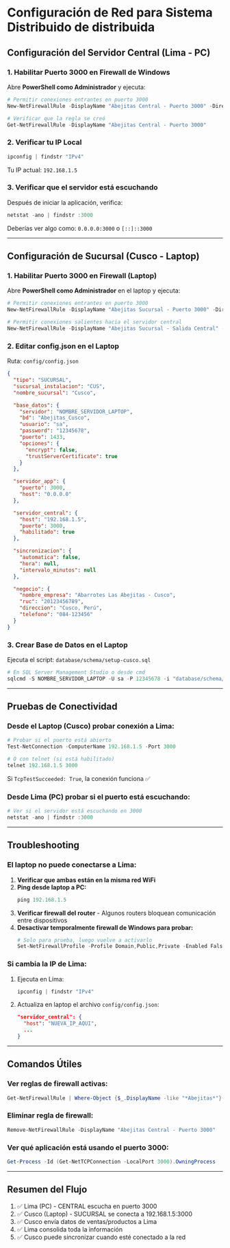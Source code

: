 # Configuración de Red para Sistema Distribuido de distribuida

## Configuración del Servidor Central (Lima - PC)

### 1. Habilitar Puerto 3000 en Firewall de Windows

Abre **PowerShell como Administrador** y ejecuta:

```powershell
# Permitir conexiones entrantes en puerto 3000
New-NetFirewallRule -DisplayName "Abejitas Central - Puerto 3000" -Direction Inbound -LocalPort 3000 -Protocol TCP -Action Allow

# Verificar que la regla se creó
Get-NetFirewallRule -DisplayName "Abejitas Central - Puerto 3000"
```

### 2. Verificar tu IP Local

```powershell
ipconfig | findstr "IPv4"
```

Tu IP actual: `192.168.1.5`

### 3. Verificar que el servidor está escuchando

Después de iniciar la aplicación, verifica:

```powershell
netstat -ano | findstr :3000
```

Deberías ver algo como: `0.0.0.0:3000` o `[::]::3000`

---

## Configuración de Sucursal (Cusco - Laptop)

### 1. Habilitar Puerto 3000 en Firewall (Laptop)

Abre **PowerShell como Administrador** en el laptop y ejecuta:

```powershell
# Permitir conexiones entrantes en puerto 3000
New-NetFirewallRule -DisplayName "Abejitas Sucursal - Puerto 3000" -Direction Inbound -LocalPort 3000 -Protocol TCP -Action Allow

# Permitir conexiones salientes hacia el servidor central
New-NetFirewallRule -DisplayName "Abejitas Sucursal - Salida Central" -Direction Outbound -RemoteAddress 192.168.1.5 -RemotePort 3000 -Protocol TCP -Action Allow
```

### 2. Editar config.json en el Laptop

Ruta: `config/config.json`

```json
{
  "tipo": "SUCURSAL",
  "sucursal_instalacion": "CUS",
  "nombre_sucursal": "Cusco",

  "base_datos": {
    "servidor": "NOMBRE_SERVIDOR_LAPTOP",
    "bd": "Abejitas_Cusco",
    "usuario": "sa",
    "password": "12345678",
    "puerto": 1433,
    "opciones": {
      "encrypt": false,
      "trustServerCertificate": true
    }
  },

  "servidor_app": {
    "puerto": 3000,
    "host": "0.0.0.0"
  },

  "servidor_central": {
    "host": "192.168.1.5",
    "puerto": 3000,
    "habilitado": true
  },

  "sincronizacion": {
    "automatica": false,
    "hora": null,
    "intervalo_minutos": null
  },

  "negocio": {
    "nombre_empresa": "Abarrotes Las Abejitas - Cusco",
    "ruc": "20123456789",
    "direccion": "Cusco, Perú",
    "telefono": "084-123456"
  }
}
```

### 3. Crear Base de Datos en el Laptop

Ejecuta el script: `database/schema/setup-cusco.sql`

```powershell
# En SQL Server Management Studio o desde cmd
sqlcmd -S NOMBRE_SERVIDOR_LAPTOP -U sa -P 12345678 -i "database/schema/setup-cusco.sql"
```

---

## Pruebas de Conectividad

### Desde el Laptop (Cusco) probar conexión a Lima:

```powershell
# Probar si el puerto está abierto
Test-NetConnection -ComputerName 192.168.1.5 -Port 3000

# O con telnet (si está habilitado)
telnet 192.168.1.5 3000
```

Si `TcpTestSucceeded: True`, la conexión funciona ✅

### Desde Lima (PC) probar si el puerto está escuchando:

```powershell
# Ver si el servidor está escuchando en 3000
netstat -ano | findstr :3000
```

---

## Troubleshooting

### El laptop no puede conectarse a Lima:

1. **Verificar que ambas están en la misma red WiFi**
2. **Ping desde laptop a PC:**
   ```powershell
   ping 192.168.1.5
   ```
3. **Verificar firewall del router** - Algunos routers bloquean comunicación entre dispositivos
4. **Desactivar temporalmente firewall de Windows para probar:**
   ```powershell
   # Solo para prueba, luego vuelve a activarlo
   Set-NetFirewallProfile -Profile Domain,Public,Private -Enabled False
   ```

### Si cambia la IP de Lima:

1. Ejecuta en Lima:
   ```powershell
   ipconfig | findstr "IPv4"
   ```
2. Actualiza en laptop el archivo `config/config.json`:
   ```json
   "servidor_central": {
     "host": "NUEVA_IP_AQUI",
     ...
   }
   ```

---

## Comandos Útiles

### Ver reglas de firewall activas:
```powershell
Get-NetFirewallRule | Where-Object {$_.DisplayName -like "*Abejitas*"}
```

### Eliminar regla de firewall:
```powershell
Remove-NetFirewallRule -DisplayName "Abejitas Central - Puerto 3000"
```

### Ver qué aplicación está usando el puerto 3000:
```powershell
Get-Process -Id (Get-NetTCPConnection -LocalPort 3000).OwningProcess
```

---

## Resumen del Flujo

1. ✅ Lima (PC) - CENTRAL escucha en puerto 3000
2. ✅ Cusco (Laptop) - SUCURSAL se conecta a 192.168.1.5:3000
3. ✅ Cusco envía datos de ventas/productos a Lima
4. ✅ Lima consolida toda la información
5. ✅ Cusco puede sincronizar cuando esté conectado a la red
